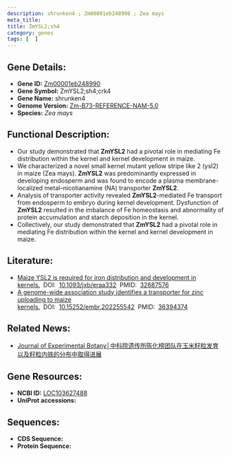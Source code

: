 ```yaml
---
description: shrunken4 ; Zm00001eb248990 ; Zea mays
meta_title:
title: ZmYSL2;sh4
category: genes
tags: [  ]
---
```


## Gene Details:
- **Gene ID:**	[Zm00001eb248990](https://www.maizegdb.org/gene_center/gene/Zm00001eb248990)
- **Gene Symbol:** ZmYSL2;sh4;crk4
- **Gene Name:** shrunken4
- **Genome Version:** [Zm-B73-REFERENCE-NAM-5.0](https://www.maizegdb.org/genome/assembly/Zm-B73-REFERENCE-NAM-5.0)
- **Species:** *Zea mays*

## Functional Description:
   - Our study demonstrated that **ZmYSL2** had a pivotal role in mediating Fe distribution within the kernel and kernel development in maize.
   - We characterized a novel small kernel mutant yellow stripe like 2 (ysl2) in maize (Zea mays). **ZmYSL2** was predominantly expressed in developing endosperm and was found to encode a plasma membrane-localized metal–nicotianamine (NA) transporter **ZmYSL2**.
   - Analysis of transporter activity revealed **ZmYSL2**-mediated Fe transport from endosperm to embryo during kernel development. Dysfunction of **ZmYSL2** resulted in the imbalance of Fe homeostasis and abnormality of protein accumulation and starch deposition in the kernel.
   - Collectively, our study demonstrated that **ZmYSL2** had a pivotal role in mediating Fe distribution within the kernel and kernel development in maize.

## Literature:
   - [Maize YSL2 is required for iron distribution and development in kernels.]( https://academic.oup.com/jxb/article/71/19/5896/5873978?login=true)&nbsp;&nbsp;DOI:&nbsp;&nbsp;[10.1093/jxb/eraa332](https://academic.oup.com/jxb/article/71/19/5896/5873978?login=true)&nbsp;&nbsp;PMID:&nbsp;&nbsp;[32687576](https://pubmed.ncbi.nlm.nih.gov/32687576/)
   - [A genome-wide association study identifies a transporter for zinc uploading to maize kernels.]( https://www.embopress.org/doi/full/10.15252/embr.202255542)&nbsp;&nbsp;DOI:&nbsp;&nbsp;[10.15252/embr.202255542](https://www.embopress.org/doi/full/10.15252/embr.202255542)&nbsp;&nbsp;PMID:&nbsp;&nbsp;[36394374](https://pubmed.ncbi.nlm.nih.gov/36394374/)

## Related News:
   - [Journal of Experimental Botany│中科院遗传所陈化榜团队在玉米籽粒发育以及籽粒内铁的分布中取得进展](https://mp.weixin.qq.com/s?__biz=Mzg3MDEwNDEyMg==&mid=2247492949&idx=4&sn=4e3490cee37f828fcdcb4a017f644cac&chksm=ce904800f9e7c1166c94aa388e6861a2c3eaf3681714b4567ac00e9707711b5e0e82c8a7ab0d&scene=27#wechat_redirect)

## Gene Resources:
- **NCBI ID:** [LOC103627488](https://www.ncbi.nlm.nih.gov/gene/?term=LOC103627488)
- **UniProt accessions:** [](https://www.uniprot.org/uniprotkb//entry)

## Sequences:
- **CDS Sequence:**
- **Protein Sequence:**
